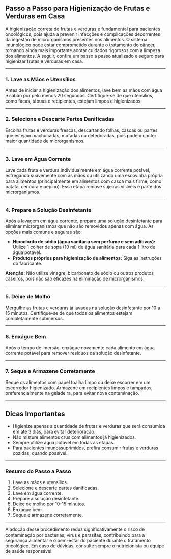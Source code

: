## Passo a Passo para Higienização de Frutas e Verduras em Casa

A higienização correta de frutas e verduras é fundamental para pacientes oncológicos, pois ajuda a prevenir infecções e complicações decorrentes da ingestão de microrganismos presentes nos alimentos. O sistema imunológico pode estar comprometido durante o tratamento do câncer, tornando ainda mais importante adotar cuidados rigorosos com a limpeza dos alimentos. A seguir, confira um passo a passo atualizado e seguro para higienizar frutas e verduras em casa.

---

### 1. **Lave as Mãos e Utensílios**

Antes de iniciar a higienização dos alimentos, lave bem as mãos com água e sabão por pelo menos 20 segundos. Certifique-se de que utensílios, como facas, tábuas e recipientes, estejam limpos e higienizados.

---

### 2. **Selecione e Descarte Partes Danificadas**

Escolha frutas e verduras frescas, descartando folhas, cascas ou partes que estejam machucadas, mofadas ou deterioradas, pois podem conter maior quantidade de microrganismos.

---

### 3. **Lave em Água Corrente**

Lave cada fruta e verdura individualmente em água corrente potável, esfregando suavemente com as mãos ou utilizando uma escovinha própria para alimentos (principalmente em alimentos com casca mais firme, como batata, cenoura e pepino). Essa etapa remove sujeiras visíveis e parte dos microrganismos.

---

### 4. **Prepare a Solução Desinfetante**

Após a lavagem em água corrente, prepare uma solução desinfetante para eliminar microrganismos que não são removidos apenas com água. As opções mais comuns e seguras são:

- **Hipoclorito de sódio (água sanitária sem perfume e sem aditivos):** Utilize 1 colher de sopa (10 ml) de água sanitária para cada 1 litro de água potável.
- **Produtos próprios para higienização de alimentos:** Siga as instruções do fabricante.

**Atenção:** Não utilize vinagre, bicarbonato de sódio ou outros produtos caseiros, pois não são eficazes na eliminação de microrganismos.

---

### 5. **Deixe de Molho**

Mergulhe as frutas e verduras já lavadas na solução desinfetante por 10 a 15 minutos. Certifique-se de que todos os alimentos estejam completamente submersos.

---

### 6. **Enxágue Bem**

Após o tempo de imersão, enxágue novamente cada alimento em água corrente potável para remover resíduos da solução desinfetante.

---

### 7. **Seque e Armazene Corretamente**

Seque os alimentos com papel toalha limpo ou deixe escorrer em um escorredor higienizado. Armazene em recipientes limpos e tampados, preferencialmente na geladeira, para evitar nova contaminação.

---

## **Dicas Importantes**

- Higienize apenas a quantidade de frutas e verduras que será consumida em até 3 dias, para evitar deterioração.
- Não misture alimentos crus com alimentos já higienizados.
- Sempre utilize água potável em todas as etapas.
- Para pacientes imunossuprimidos, prefira consumir frutas e verduras cozidas, quando possível.

---

### **Resumo do Passo a Passo**

1. Lave as mãos e utensílios.
2. Selecione e descarte partes danificadas.
3. Lave em água corrente.
4. Prepare a solução desinfetante.
5. Deixe de molho por 10-15 minutos.
6. Enxágue bem.
7. Seque e armazene corretamente.

---

A adoção desse procedimento reduz significativamente o risco de contaminação por bactérias, vírus e parasitas, contribuindo para a segurança alimentar e o bem-estar do paciente durante o tratamento oncológico. Em caso de dúvidas, consulte sempre o nutricionista ou equipe de saúde responsável.